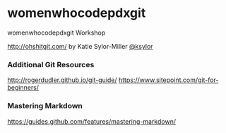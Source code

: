 # womenwhocodepdxgit
womenwhocodepdxgit Workshop

http://ohshitgit.com/ by Katie Sylor-Miller [@ksylor](http://twitter.com/shanselman)

### Additional Git Resources
http://rogerdudler.github.io/git-guide/
https://www.sitepoint.com/git-for-beginners/

### Mastering Markdown
https://guides.github.com/features/mastering-markdown/
